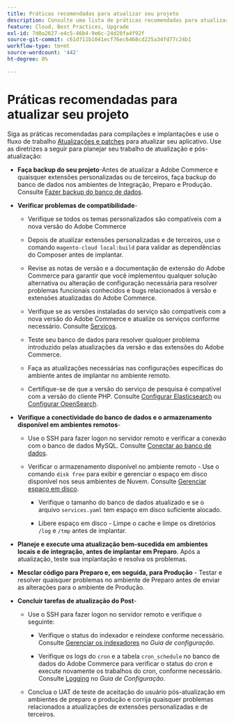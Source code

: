 ```yaml
---
title: Práticas recomendadas para atualizar seu projeto
description: Consulte uma lista de práticas recomendadas para atualizar os arquivos do projeto.
feature: Cloud, Best Practices, Upgrade
exl-id: 7d0a2627-e4c5-46b4-9e6c-24d20fa4f92f
source-git-commit: c61d711b1041ecf76ec6468cd225a34fd77c24b1
workflow-type: tm+mt
source-wordcount: '442'
ht-degree: 0%

---
```


# Práticas recomendadas para atualizar seu projeto

Siga as práticas recomendadas para compilações e implantações e use o fluxo de trabalho [Atualizações e patches](../development/commerce-version.md) para atualizar seu aplicativo. Use as diretrizes a seguir para planejar seu trabalho de atualização e pós-atualização:

- **Faça backup do seu projeto**-Antes de atualizar a Adobe Commerce e quaisquer extensões personalizadas ou de terceiros, faça backup do banco de dados nos ambientes de Integração, Preparo e Produção. Consulte [Fazer backup do banco de dados](../development/commerce-version.md#project-backup).

- **Verificar problemas de compatibilidade**-

   - Verifique se todos os temas personalizados são compatíveis com a nova versão do Adobe Commerce

   - Depois de atualizar extensões personalizadas e de terceiros, use o comando `magento-cloud local:build` para validar as dependências do Composer antes de implantar.

   - Revise as notas de versão e a documentação de extensão do Adobe Commerce para garantir que você implementou qualquer solução alternativa ou alteração de configuração necessária para resolver problemas funcionais conhecidos e bugs relacionados à versão e extensões atualizadas do Adobe Commerce.

   - Verifique se as versões instaladas do serviço são compatíveis com a nova versão do Adobe Commerce e atualize os serviços conforme necessário. Consulte [Serviços](../services/services-yaml.md).

   - Teste seu banco de dados para resolver qualquer problema introduzido pelas atualizações da versão e das extensões do Adobe Commerce.

   - Faça as atualizações necessárias nas configurações específicas do ambiente antes de implantar no ambiente remoto.

   - Certifique-se de que a versão do serviço de pesquisa é compatível com a versão do cliente PHP. Consulte [Configurar Elasticsearch](../services/elasticsearch.md) ou [Configurar OpenSearch](../services/opensearch.md).

- **Verifique a conectividade do banco de dados e o armazenamento disponível em ambientes remotos**-

   - Use o SSH para fazer logon no servidor remoto e verificar a conexão com o banco de dados MySQL. Consulte [Conectar ao banco de dados](../services/mysql.md#connect-to-the-database).

   - Verificar o armazenamento disponível no ambiente remoto - Use o comando `disk free` para exibir e gerenciar o espaço em disco disponível nos seus ambientes de Nuvem. Consulte [Gerenciar espaço em disco](../storage/manage-disk-space.md).

      - Verifique o tamanho do banco de dados atualizado e se o arquivo `services.yaml` tem espaço em disco suficiente alocado.

      - Libere espaço em disco - Limpe o cache e limpe os diretórios `/log` e `/tmp` antes de implantar.

- **Planeje e execute uma atualização bem-sucedida em ambientes locais e de integração, antes de implantar em Preparo**. Após a atualização, teste sua implantação e resolva os problemas.

- **Mesclar código para Preparo e, em seguida, para Produção** - Testar e resolver quaisquer problemas no ambiente de Preparo antes de enviar as alterações para o ambiente de Produção.

- **Concluir tarefas de atualização do Post**-

   - Use o SSH para fazer logon no servidor remoto e verifique o seguinte:

      - Verifique o status do indexador e reindexe conforme necessário. Consulte [Gerenciar os indexadores](https://experienceleague.adobe.com/docs/commerce-operations/configuration-guide/cli/manage-indexers.html) no _Guia de configuração_.

      - Verifique os logs do `cron` e a tabela `cron_schedule` no banco de dados do Adobe Commerce para verificar o status do cron e execute novamente os trabalhos do cron, conforme necessário.
Consulte [Logging](https://experienceleague.adobe.com/docs/commerce-operations/configuration-guide/cli/configure-cron-jobs.html#logging) no _Guia de Configuração_.

   - Conclua o UAT de teste de aceitação do usuário pós-atualização em ambientes de preparo e produção e corrija quaisquer problemas relacionados a atualizações de extensões personalizadas e de terceiros.
